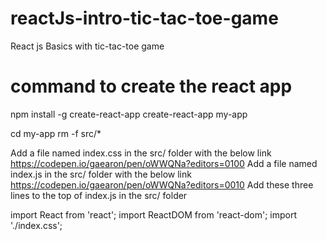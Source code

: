 # reactJs-intro-tic-tac-toe-game
React js Basics with tic-tac-toe game

# command to create the react app
npm install -g create-react-app
create-react-app my-app

cd my-app
rm -f src/*

Add a file named index.css in the src/ folder with the below link
https://codepen.io/gaearon/pen/oWWQNa?editors=0100
Add a file named index.js in the src/ folder with the below link
https://codepen.io/gaearon/pen/oWWQNa?editors=0010
Add these three lines to the top of index.js in the src/ folder

import React from 'react';
import ReactDOM from 'react-dom';
import './index.css';
